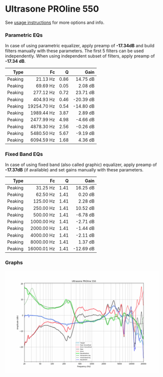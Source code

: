 # Ultrasone PROline 550
See [usage instructions](https://github.com/jaakkopasanen/AutoEq#usage) for more options and info.

### Parametric EQs
In case of using parametric equalizer, apply preamp of **-17.34dB** and build filters manually
with these parameters. The first 5 filters can be used independently.
When using independent subset of filters, apply preamp of **-17.34 dB**.

| Type    | Fc          |    Q | Gain      |
|--------:|------------:|-----:|----------:|
| Peaking | 21.13 Hz    | 0.86 | 14.75 dB  |
| Peaking | 69.69 Hz    | 0.05 | 2.08 dB   |
| Peaking | 277.12 Hz   | 0.72 | 23.71 dB  |
| Peaking | 404.93 Hz   | 0.46 | -20.39 dB |
| Peaking | 19254.70 Hz | 0.54 | -14.80 dB |
| Peaking | 1989.44 Hz  | 3.87 | 2.89 dB   |
| Peaking | 2477.99 Hz  | 4.98 | -4.66 dB  |
| Peaking | 4878.30 Hz  | 2.56 | -0.26 dB  |
| Peaking | 5480.50 Hz  | 5.67 | -9.19 dB  |
| Peaking | 6094.59 Hz  | 1.68 | 4.36 dB   |

### Fixed Band EQs
In case of using fixed band (also called graphic) equalizer, apply preamp of **-17.37dB**
(if available) and set gains manually with these parameters.

| Type    | Fc          |    Q | Gain      |
|--------:|------------:|-----:|----------:|
| Peaking | 31.25 Hz    | 1.41 | 16.25 dB  |
| Peaking | 62.50 Hz    | 1.41 | 0.20 dB   |
| Peaking | 125.00 Hz   | 1.41 | 2.28 dB   |
| Peaking | 250.00 Hz   | 1.41 | 10.52 dB  |
| Peaking | 500.00 Hz   | 1.41 | -6.78 dB  |
| Peaking | 1000.00 Hz  | 1.41 | -2.71 dB  |
| Peaking | 2000.00 Hz  | 1.41 | -1.44 dB  |
| Peaking | 4000.00 Hz  | 1.41 | -2.11 dB  |
| Peaking | 8000.00 Hz  | 1.41 | 1.37 dB   |
| Peaking | 16000.01 Hz | 1.41 | -12.69 dB |

### Graphs
![](./Ultrasone%20PROline%20550.png)